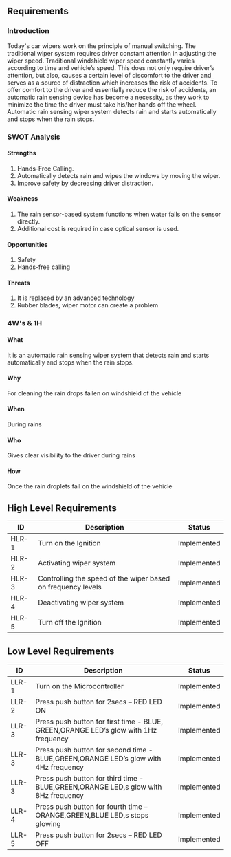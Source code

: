 ## Requirements
### Introduction
Today's car wipers work on the principle of manual switching. The traditional wiper system requires driver constant attention in adjusting the wiper speed. Traditional windshield wiper speed constantly varies according to time and vehicle’s speed. This does not only require driver’s attention, but also, causes a certain level of discomfort to the driver and serves as a source of distraction which increases the risk of accidents. To offer comfort to the driver and essentially reduce the risk of accidents, an automatic rain sensing device has become a necessity, as they work to minimize the time the driver must take his/her hands off the wheel. Automatic rain sensing wiper system detects rain and starts automatically and stops when the rain stops. 

### SWOT Analysis
#### Strengths
1.	Hands-Free Calling.
2.	Automatically detects rain and wipes the windows by moving the wiper.
3.	Improve safety by decreasing driver distraction.
#### Weakness
1.	The rain sensor-based system functions when water falls on the sensor directly.
2.	Additional cost is required in case optical sensor is used.
#### Opportunities
1.	Safety 
2.	Hands-free calling
#### Threats
1.	It is replaced by an advanced technology
2.	Rubber blades, wiper motor can create a problem

### 4W's & 1H
#### What
It is an automatic rain sensing wiper system that detects rain and starts automatically and stops when the rain stops. 
#### Why
For cleaning the rain drops fallen on windshield of the vehicle 
#### When
During rains
#### Who
Gives clear visibility to the driver during rains 
#### How
Once the rain droplets fall on the windshield of the vehicle

## High Level Requirements

<html>
<body>
<!--StartFragment-->

ID | Description | Status 
-- | -- | --
HLR-1 | Turn on the Ignition | Implemented
HLR-2 | Activating wiper system | Implemented
HLR-3 | Controlling the speed of the wiper based on frequency levels | Implemented  
HLR-4 | Deactivating wiper system| Implemented
HLR-5 | Turn off the Ignition | Implemented

<!--EndFragment-->
</body>
</html>

## Low Level Requirements

<html>
<body>
<!--StartFragment-->

ID | Description | Status 
-- | -- | --
LLR-1 | Turn on the Microcontroller | Implemented
LLR-2 | Press push button for 2secs – RED LED ON| Implemented
LLR-3 | Press push button for first time - BLUE, GREEN,ORANGE LED’s glow with 1Hz frequency | Implemented
LLR-3 | Press push button for second time - BLUE,GREEN,ORANGE LED’s glow with 4Hz frequency | Implemented
LLR-3 | Press push button for  third time - BLUE,GREEN,ORANGE LED,s glow with 8Hz frequency | Implemented
LLR-4 | Press push button for fourth time – ORANGE,GREEN,BLUE LED,s stops glowing | Implemented
LLR-5 | Press push button for 2secs – RED LED OFF | Implemented


<!--EndFragment-->
</body>
</html>

